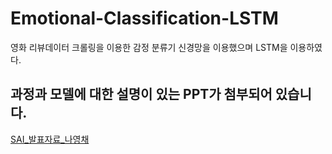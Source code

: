 # Emotional-Classification-LSTM
영화 리뷰데이터 크롤링을 이용한 감정 분류기 신경망을 이용했으며 LSTM을 이용하였다.

## 과정과 모델에 대한 설명이 있는 PPT가 첨부되어 있습니다.
[SAI_발표자료_나영채](project.pptx)

